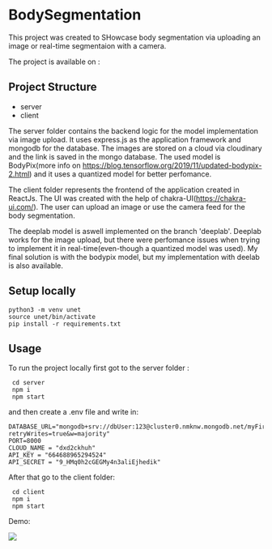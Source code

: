 # BodySegmentation


This project was created to SHowcase body segmentation via uploading an image or real-time segmentaion with a camera.

The project is available on : 

## Project Structure ##
+ server
+ client

The server folder contains the backend logic for the model implementation via image upload. It uses express.js as the application framework and mongodb for the database. The images are stored on a cloud via cloudinary and the link is saved in the mongo database. The used model is BodyPix(more info on https://blog.tensorflow.org/2019/11/updated-bodypix-2.html) and it uses a quantized model for better perfomance.

The client folder represents the frontend of the application created in ReactJs. The UI was created with the help of chakra-UI(https://chakra-ui.com/). The user can upload an image or use the camera feed for the body segmentation.

The deeplab model is aswell implemented on the branch 'deeplab'. Deeplab works for the image upload, but there were perfomance issues when trying to implement it in real-time(even-though a quantized model was used). My final solution is with the bodypix model, but my implementation with deelab is also available.


## Setup locally ##

```
python3 -m venv unet
source unet/bin/activate
pip install -r requirements.txt
```

## Usage ##

To run the project locally first got to the server folder :
```
 cd server
 npm i
 npm start
```
and then create a .env file and write in:
```
DATABASE_URL="mongodb+srv://dbUser:123@cluster0.nmknw.mongodb.net/myFirstDatabase?retryWrites=true&w=majority"
PORT=8000
CLOUD_NAME = "dxd2ckhuh"
API_KEY = "664688965294524"
API_SECRET = "9_HMq0h2cGEGMy4n3aliEjhedik"
```

After that go to the client folder:
```
 cd client
 npm i
 npm start
```


Demo:


![](record.gif)